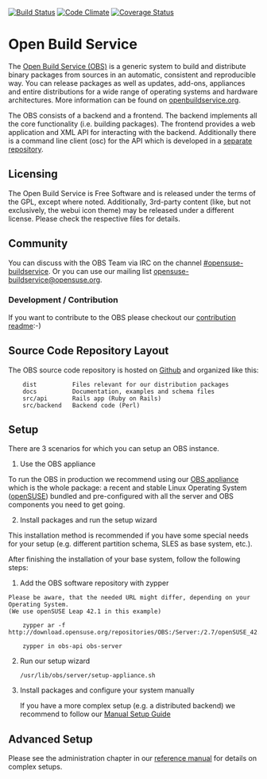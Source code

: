 [![Build Status](https://secure.travis-ci.org/openSUSE/open-build-service.svg?branch=master)](https://travis-ci.org/openSUSE/open-build-service)
[![Code Climate](https://codeclimate.com/github/openSUSE/open-build-service.png)](https://codeclimate.com/github/openSUSE/open-build-service)
[![Coverage Status](https://img.shields.io/coveralls/openSUSE/open-build-service.svg)](https://coveralls.io/r/openSUSE/open-build-service)

# Open Build Service
The [Open Build Service (OBS)](http://www.open-build-service.org) is a generic system to build and distribute binary packages from sources in an automatic, consistent and reproducible way. You can release packages as well as updates, add-ons, appliances and entire distributions for a wide range of operating systems and hardware architectures. More information can be found on [openbuildservice.org](http://www.openbuildservice.org).

The OBS consists of a backend and a frontend. The backend implements all the core functionality (i.e. building packages). The frontend provides a web application and XML API for interacting with the backend. Additionally there is a command line client (osc) for the API which is developed in a [separate repository](https://github.com/openSUSE/osc).

## Licensing
The Open Build Service is Free Software and is released under the terms of the GPL, except where noted. Additionally, 3rd-party content (like, but not exclusively, the webui icon theme) may be released under a different license. Please check the respective files for details.

## Community
You can discuss with the OBS Team via IRC on the channel [#opensuse-buildservice](irc://freenode.net/opensuse-buildservice). Or you can use our mailing list [opensuse-buildservice@opensuse.org](mailto:opensuse-buildservice+subscribe@opensuse.org).

### Development / Contribution
If you want to contribute to the OBS please checkout our [contribution readme](CONTRIBUTING.md):-)

## Source Code Repository Layout
The OBS source code repository is hosted on [Github](http://github.com/opensuse/open-build-service) and organized like this:

        dist          Files relevant for our distribution packages
        docs          Documentation, examples and schema files
        src/api       Rails app (Ruby on Rails)
        src/backend   Backend code (Perl)

## Setup
There are 3 scenarios for which you can setup an OBS instance.

1. Use the OBS appliance

  To run the OBS in production we recommend using our [OBS appliance](http://openbuildservice.org/download/) which is the whole package:
  a recent and stable Linux Operating System ([openSUSE](http://www.opensuse.org)) bundled and pre-configured with all the server and
  OBS components you need to get going.

2. Install packages and run the setup wizard

  This installation method is recommended if you have some special needs for your setup (e.g. different partition schema, SLES as base system, etc.).

  After finishing the installation of your base system, follow the following steps:

  1. Add the OBS software repository with zypper

    Please be aware, that the needed URL might differ, depending on your Operating System.
    (We use openSUSE Leap 42.1 in this example)

        zypper ar -f http://download.opensuse.org/repositories/OBS:/Server:/2.7/openSUSE_42.1/OBS:Server:2.7.repo

        zypper in obs-api obs-server

  2. Run our setup wizard

        ```
        /usr/lib/obs/server/setup-appliance.sh
        ```


3. Install packages and configure your system manually

    If you have a more complex setup (e.g. a distributed backend) we recommend to follow our [Manual Setup Guide](dist/README.SETUP.md)

## Advanced Setup

Please see the administration chapter in our [reference manual](http://openbuildservice.org/help/manuals/obs-reference-guide/cha.obs.admin.html) for details on complex setups.

